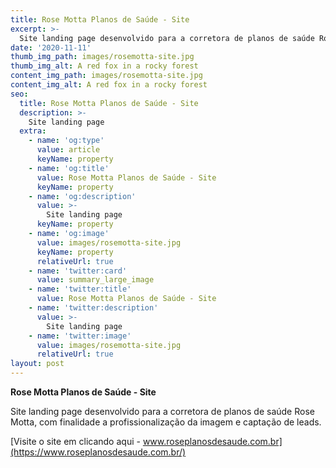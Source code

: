 ```yaml
---
title: Rose Motta Planos de Saúde - Site
excerpt: >-
  Site landing page desenvolvido para a corretora de planos de saúde Rose Motta, com finalidade a profissionalização da imagem e captação de leads.
date: '2020-11-11'
thumb_img_path: images/rosemotta-site.jpg
thumb_img_alt: A red fox in a rocky forest
content_img_path: images/rosemotta-site.jpg
content_img_alt: A red fox in a rocky forest
seo:
  title: Rose Motta Planos de Saúde - Site
  description: >-
    Site landing page
  extra:
    - name: 'og:type'
      value: article
      keyName: property
    - name: 'og:title'
      value: Rose Motta Planos de Saúde - Site
      keyName: property
    - name: 'og:description'
      value: >-
        Site landing page
      keyName: property
    - name: 'og:image'
      value: images/rosemotta-site.jpg
      keyName: property
      relativeUrl: true
    - name: 'twitter:card'
      value: summary_large_image
    - name: 'twitter:title'
      value: Rose Motta Planos de Saúde - Site
    - name: 'twitter:description'
      value: >-
        Site landing page
    - name: 'twitter:image'
      value: images/rosemotta-site.jpg
      relativeUrl: true
layout: post
---
```


**Rose Motta Planos de Saúde - Site** 

Site landing page desenvolvido para a corretora de planos de saúde Rose Motta, com finalidade a profissionalização da imagem e captação de leads.

[Visite o site em clicando aqui - www.roseplanosdesaude.com.br](https://www.roseplanosdesaude.com.br/)


